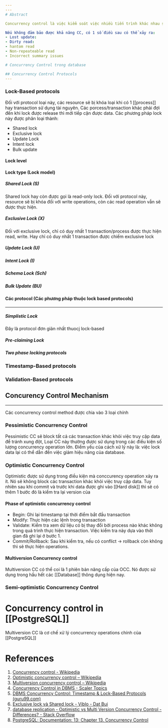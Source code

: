 ```yaml
---
---
# Abstract

Concurrency control là việc kiểm soát việc nhiều tiến trình khác nhau sử dụng chung tài nguyên (tranh chấp tài nguyên). Đây là 1 vấn đề quan trọng trong computer science, [[Operating System|os]] nói chung và [[Database]] nói riêng. Đối với các database, concurrency control là việc đảm bảo tính thống nhất dữ liệu cho các câu [[SQL|query]] khi rất nhiều các thao tác đọc ghi được thực hiện đồng thời với nhau, đảm bảo ko có conflict giữa các operations. Nó đặc biệt quan trọng trong các [[Relational Database]] khi mà các [[Database]] loại này yêu cầu rất cao về tính [[ACID]].

Nếu không đảm bảo được khả năng CC, có 1 số điều sau có thể xảy ra:
- Lost update:
- Dirty read: 
- hantom read
- Non-repeateable read
- Incorrect summary issues

# Concurrency Control trong database

## Concurrency Control Protocols
---
```


### Lock-Based protocols
Đối với protocol loại này, các resource sẽ bị khóa loại khi có 1 [[process]] hay transaction sử dụng tài nguyên. Các porcess/transaction khác phải đợi đến khi lock được release thì mới tiếp cận được data. Các phương pháp lock này được phân loại thành:
- Shared lock
- Exclusive lock
- Update Lock
- Intent lock
- Bulk update

#### Lock level


#### Lock type (Lock model)
##### Shared Lock (S)
Shared lock hay còn được gọi là read-only lock. Đối với protocol này, resource sẽ bị khóa đối với write operations, còn các read operation vẫn sẽ được thực hiện.

##### Exclusive Lock (X)
Đối với exclusive lock, chỉ có duy nhất 1 transaction/process được thực hiện read, write. Hay chỉ có duy nhất 1 transaction được chiếm exclusive lock

##### Update Lock (U)
##### Intent Lock (I)
##### Schema Lock (Sch)
##### Bulk Update (BU)

#### Các protocol (Các phương pháp thuộc lock based protocols)
---
##### Simplistic Lock 
Đây là protocol đơn giản nhất thuocj lock-based

##### Pre-claiming Lock
##### Two phase locking protocols

### Timestamp-Based protocols
### Validation-Based protocols

## Concurency Control Mechanism
---

Các concurrency control method được chia vào 3 loại chính

### Pessimistic Concurrency Control

Pessimistic CC sẽ block tất cả các transaction khác khỏi việc truy cập data để tránh xung đột, Loại CC này thường được sử dụng trong các điều kiện số lượng concurrency operation lớn. Điểm yếu của cách xử lý này là: việc lock data lại có thể dẫn đến việc giảm hiệu năng của database.

### Optimistic Concurrency Control

Optimistic được sử dụng trong điều kiện mà conccurency operation xảy ra ít. Nó sẽ không block các transaction khác khỏi việc truy cập data. Tuy nhiên sau khi commit và trước khi data được ghi vào [[Hard disk]] thì sẽ có thêm 1 bước đó là kiểm tra lại version của

#### Phase of optimistic concurrency control
- Begin: Ghi lại timestamp tại thời điểm bắt đầu transaction
- Modify: Thực hiện các lệnh trong transaction
- Validate: Kiểm tra xem dữ liệu có bị thay đổi bởi process nào khác không trong quá trình thực hiện transaction. Việc kiểm tra này dựa vào thời gian đã ghi lại ở bước 1.
- Commit/Rollback: Sau khi kiểm tra, nếu có conflict -> rollback còn không thì sẽ thực hiện operations.

#### Multiversion Concurrency control
Multiversion CC có thể coi là 1 phiên bản năng cấp của OCC. Nó được sử dụng trong hầu hết các [[Database]] thông dụng hiện nay.

### Semi-optimistic Concurrency Control

# Concurrency control in [[PostgreSQL]]

Multiversion CC là cơ chế xử lý concurrency operations chính của [[PostgreSQL]]
# References

1. [Concurrency control - Wikipedia](https://en.wikipedia.org/wiki/Concurrency_control)
2. [Optimistic concurrency control – Wikipedia](https://en.wikipedia.org/wiki/Optimistic_concurrency_control)
3. [Multiversion concurrency control – Wikipedia](https://en.wikipedia.org/wiki/Multiversion_concurrency_control)
4. [Concurrency Control in DBMS - Scaler Topics](https://www.scaler.com/topics/dbms/concurrency-control-in-dbms/)
5. [DBMS Concurrency Control: Timestamp & Lock-Based Protocols (guru99.com)](https://www.guru99.com/dbms-concurrency-control.html)
6. [Exclusive lock và Shared lock - Viblo - Dat Bui](https://viblo.asia/p/010-exclusive-lock-va-shared-lock-924lJjn0lPM)
7. [database replication - Optimistic vs Multi Version Concurrency Control - Differences? - Stack Overflow](https://stackoverflow.com/questions/5751271/optimistic-vs-multi-version-concurrency-control-differences)
8. [PostgreSQL: Documentation: 13: Chapter 13. Concurrency Control](https://www.postgresql.org/docs/13/mvcc.html)